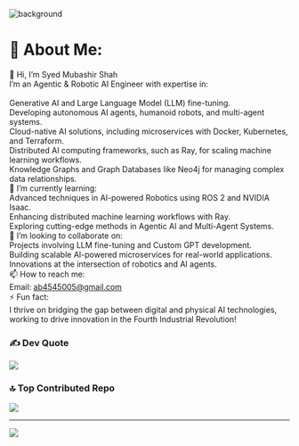 ![background](https://github.com/musman-js/musman-js/assets/142093838/3aca18ca-3f5c-4f3a-a816-31fdb44367dc)

# 💫 About Me:
👋 Hi, I’m Syed Mubashir Shah 
<br>I’m an Agentic & Robotic AI Engineer with expertise in:<br><br>Generative AI and Large Language Model (LLM) fine-tuning.<br>Developing autonomous AI agents, humanoid robots, and multi-agent systems.<br>Cloud-native AI solutions, including microservices with Docker, Kubernetes, and Terraform.<br>Distributed AI computing frameworks, such as Ray, for scaling machine learning workflows.<br>Knowledge Graphs and Graph Databases like Neo4j for managing complex data relationships.<br>🌱 I’m currently learning:<br>Advanced techniques in AI-powered Robotics using ROS 2 and NVIDIA Isaac.<br>Enhancing distributed machine learning workflows with Ray.<br>Exploring cutting-edge methods in Agentic AI and Multi-Agent Systems.<br>💞️ I’m looking to collaborate on:<br>Projects involving LLM fine-tuning and Custom GPT development.<br>Building scalable AI-powered microservices for real-world applications.<br>Innovations at the intersection of robotics and AI agents.<br>📫 How to reach me:<br>Email: ab4545005@gmail.com<br>⚡ Fun fact:<br>I thrive on bridging the gap between digital and physical AI technologies, working to drive innovation in the Fourth Industrial Revolution!

### ✍️ Dev Quote
![](https://quotes-github-readme.vercel.app/api?type=horizontal&theme=radical)

### 🔝 Top Contributed Repo
![](https://github-contributor-stats.vercel.app/api?username=Xyntax-source&limit=5&theme=dark&combine_all_yearly_contributions=true)

---
[![](https://visitcount.itsvg.in/api?id=Xyntax-source&icon=0&color=0)](https://visitcount.itsvg.in)

